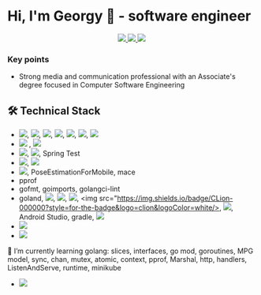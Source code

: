 # Hi, I'm Georgy 👋 - software engineer

<p align='center'>
	<a href="https://www.linkedin.com/in/reriver/">
		<img src="https://img.shields.io/badge/linkedin-%230077B5.svg?&style=for-the-badge&logo=linkedin&logoColor=white"/>
	</a>
	<a href="https://t.me/reriver">
		<img src="https://img.shields.io/badge/Telegram-2CA5E0?style=for-the-badge&logo=telegram&logoColor=white"/>
	</a>
	<a href="mailto:reriver.at@gmail.com">
		<img src="https://img.shields.io/badge/Gmail-D14836?style=for-the-badge&logo=gmail&logoColor=white" />
	</a>
</p>


### Key points
* Strong media and communication professional with an Associate's degree focused in Computer Software Engineering
## 🛠 Technical Stack
* <img src="https://img.shields.io/badge/C-00599C?style=for-the-badge&logo=c&logoColor=white"/>, <img src="https://img.shields.io/badge/C%2B%2B-00599C?style=for-the-badge&logo=c%2B%2B&logoColor=white"/>, <img src="https://img.shields.io/badge/C%23-239120?style=for-the-badge&logo=c-sharp&logoColor=white"/>, <img src="https://img.shields.io/badge/Go-00ADD8?style=for-the-badge&logo=go&logoColor=white"/>, <img src="https://img.shields.io/badge/Java-ED8B00?style=for-the-badge&logo=java&logoColor=white"/>, <img src="https://img.shields.io/badge/Kotlin-0095D5?&style=for-the-badge&logo=kotlin&logoColor=white"/>, <img src="https://img.shields.io/badge/Python-3776AB?style=for-the-badge&logo=python&logoColor=white"/>
* <img src="https://img.shields.io/badge/MySQL-00000F?style=for-the-badge&logo=mysql&logoColor=white"/> , <img src="https://img.shields.io/badge/PostgreSQL-316192?style=for-the-badge&logo=postgresql&logoColor=white"/>
* <img src="https://img.shields.io/badge/Spring-6DB33F?style=for-the-badge&logo=spring&logoColor=white"/>, <img src="https://img.shields.io/badge/Spring_Boot-F2F4F9?style=for-the-badge&logo=spring-boot"/>, Spring Test
* <img src="https://img.shields.io/badge/Docker-2CA5E0?style=for-the-badge&logo=docker&logoColor=white"/>, <img src="https://img.shields.io/badge/kubernetes-326ce5.svg?&style=for-the-badge&logo=kubernetes&logoColor=white"/>
* <img src="https://img.shields.io/badge/OpenCV-27338e?style=for-the-badge&logo=OpenCV&logoColor=white"/>, PoseEstimationForMobile, mace
* pprof
* gofmt, goimports, golangci-lint
* goland, <img src="https://img.shields.io/badge/IntelliJIDEA-000000.svg?style=for-the-badge&logo=intellij-idea&logoColor=white"/>, <img src="https://img.shields.io/badge/Visual_Studio-5C2D91?style=for-the-badge&logo=visual%20studio&logoColor=white"/>, <img src="https://img.shields.io/badge/Visual_Studio_Code-0078D4?style=for-the-badge&logo=visual%20studio%20code&logoColor=white"/>, <img src="https://img.shields.io/badge/CLion-000000?style=for-the-badge&logo=clion&logoColor=white/>, <img src="https://img.shields.io/badge/CMake-064F8C?style=for-the-badge&logo=cmake&logoColor=white"/>, Android Studio, gradle, <img src="https://img.shields.io/badge/VIM-%2311AB00.svg?&style=for-the-badge&logo=vim&logoColor=white"/>
* <img src="https://img.shields.io/badge/Git-F05032?style=for-the-badge&logo=git&logoColor=white"/>
* <img src="https://img.shields.io/badge/Unity-100000?style=for-the-badge&logo=unity&logoColor=white"/>
🌱 I’m currently learning golang: slices, interfaces, go mod, goroutines, MPG model, sync, chan, mutex, atomic, context, pprof, Marshal, http, handlers, ListenAndServe, runtime, minikube
* <a href="https://www.sololearn.com/profile/384127">
	<img src="https://img.shields.io/badge/-Sololearn-3a464b?style=for-the-badge&logo=Sololearn&logoColor=white" />
</a>
